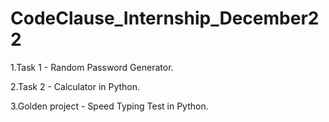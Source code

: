 # CodeClause_Internship_December22

1.Task 1 - Random Password Generator.

2.Task 2 - Calculator in Python.

3.Golden project - Speed Typing Test in Python.
